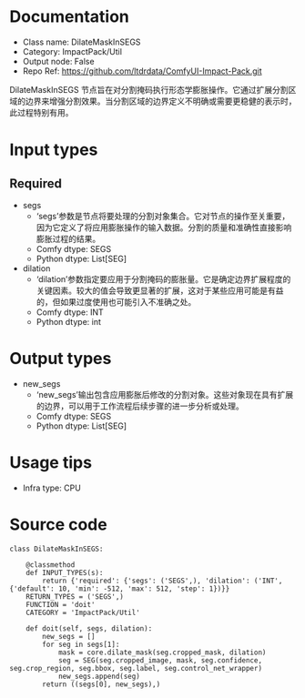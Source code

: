# Documentation
- Class name: DilateMaskInSEGS
- Category: ImpactPack/Util
- Output node: False
- Repo Ref: https://github.com/ltdrdata/ComfyUI-Impact-Pack.git

DilateMaskInSEGS 节点旨在对分割掩码执行形态学膨胀操作。它通过扩展分割区域的边界来增强分割效果。当分割区域的边界定义不明确或需要更稳健的表示时，此过程特别有用。

# Input types
## Required
- segs
    - ‘segs’参数是节点将要处理的分割对象集合。它对节点的操作至关重要，因为它定义了将应用膨胀操作的输入数据。分割的质量和准确性直接影响膨胀过程的结果。
    - Comfy dtype: SEGS
    - Python dtype: List[SEG]
- dilation
    - ‘dilation’参数指定要应用于分割掩码的膨胀量。它是确定边界扩展程度的关键因素。较大的值会导致更显著的扩展，这对于某些应用可能是有益的，但如果过度使用也可能引入不准确之处。
    - Comfy dtype: INT
    - Python dtype: int

# Output types
- new_segs
    - ‘new_segs’输出包含应用膨胀后修改的分割对象。这些对象现在具有扩展的边界，可以用于工作流程后续步骤的进一步分析或处理。
    - Comfy dtype: SEGS
    - Python dtype: List[SEG]

# Usage tips
- Infra type: CPU

# Source code
```
class DilateMaskInSEGS:

    @classmethod
    def INPUT_TYPES(s):
        return {'required': {'segs': ('SEGS',), 'dilation': ('INT', {'default': 10, 'min': -512, 'max': 512, 'step': 1})}}
    RETURN_TYPES = ('SEGS',)
    FUNCTION = 'doit'
    CATEGORY = 'ImpactPack/Util'

    def doit(self, segs, dilation):
        new_segs = []
        for seg in segs[1]:
            mask = core.dilate_mask(seg.cropped_mask, dilation)
            seg = SEG(seg.cropped_image, mask, seg.confidence, seg.crop_region, seg.bbox, seg.label, seg.control_net_wrapper)
            new_segs.append(seg)
        return ((segs[0], new_segs),)
```